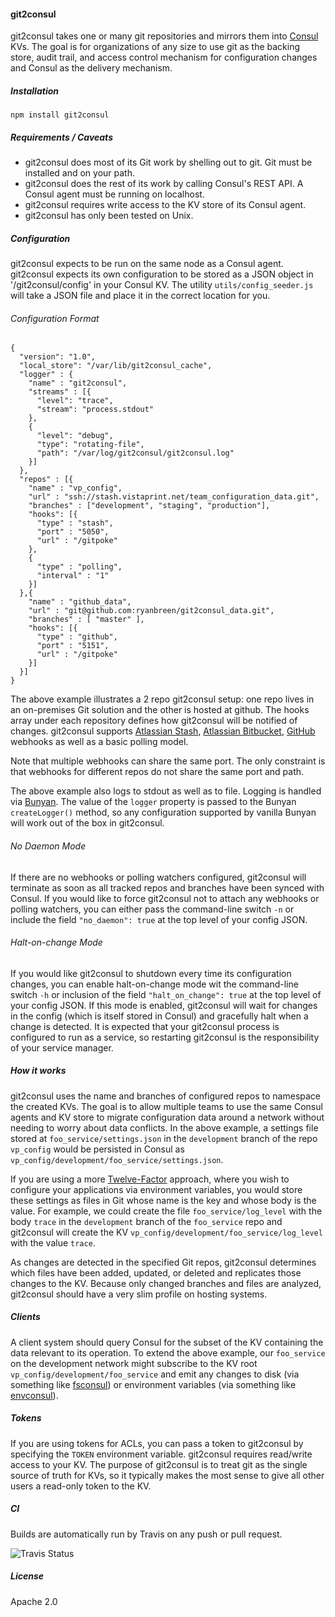#### git2consul

git2consul takes one or many git repositories and mirrors them into [Consul](http://www.consul.io/) KVs.  The goal is for organizations of any size to use git as the backing store, audit trail, and access control mechanism for configuration changes and Consul as the delivery mechanism.

##### Installation

`npm install git2consul`

##### Requirements / Caveats

* git2consul does most of its Git work by shelling out to git.  Git must be installed and on your path.
* git2consul does the rest of its work by calling Consul's REST API.  A Consul agent must be running on localhost.
* git2consul requires write access to the KV store of its Consul agent.
* git2consul has only been tested on Unix.

##### Configuration

git2consul expects to be run on the same node as a Consul agent.  git2consul expects its own configuration to be stored as a JSON object in '/git2consul/config' in your Consul KV.  The utility `utils/config_seeder.js` will take a JSON file and place it in the correct location for you.

###### Configuration Format

    {
      "version": "1.0",
      "local_store": "/var/lib/git2consul_cache",
      "logger" : {
        "name" : "git2consul",
        "streams" : [{
          "level": "trace",
          "stream": "process.stdout"
        },
        {
          "level": "debug",
          "type": "rotating-file",
          "path": "/var/log/git2consul/git2consul.log"
        }]
      },
      "repos" : [{
        "name" : "vp_config",
        "url" : "ssh://stash.vistaprint.net/team_configuration_data.git",
        "branches" : ["development", "staging", "production"],
        "hooks": [{
          "type" : "stash",
          "port" : "5050",
          "url" : "/gitpoke"
        },
        {
          "type" : "polling",
          "interval" : "1"
        }]
      },{
        "name" : "github_data",
        "url" : "git@github.com:ryanbreen/git2consul_data.git",
        "branches" : [ "master" ],
        "hooks": [{
          "type" : "github",
          "port" : "5151",
          "url" : "/gitpoke"
        }]
      }]
    }

The above example illustrates a 2 repo git2consul setup: one repo lives in an on-premises Git solution and the other is hosted at github.  The hooks array under each repository defines how git2consul will be notified of changes.  git2consul supports [Atlassian Stash](https://confluence.atlassian.com/display/STASH/POST+service+webhook+for+Stash), [Atlassian Bitbucket](https://confluence.atlassian.com/display/BITBUCKET/POST+hook+management), [GitHub](https://developer.github.com/v3/repos/hooks/) webhooks as well as a basic polling model.

Note that multiple webhooks can share the same port.  The only constraint is that webhooks for different repos do not share the same port and path.

The above example also logs to stdout as well as to file.  Logging is handled via [Bunyan](https://github.com/trentm/node-bunyan).  The value of the `logger` property is passed to the Bunyan `createLogger()` method, so any configuration supported by vanilla Bunyan will work out of the box in git2consul.

###### No Daemon Mode

If there are no webhooks or polling watchers configured, git2consul will terminate as soon as all tracked repos and branches have been synced with Consul.  If you would like to force git2consul not to attach any webhooks or polling watchers, you can either pass the command-line switch `-n` or include the field `"no_daemon": true` at the top level of your config JSON.

###### Halt-on-change Mode

If you would like git2consul to shutdown every time its configuration changes, you can enable halt-on-change mode wit the command-line switch `-h` or inclusion of the field `"halt_on_change": true` at the top level of your config JSON.  If this mode is enabled, git2consul will wait for changes in the config (which is itself stored in Consul) and gracefully halt when a change is detected.  It is expected that your git2consul process is configured to run as a service, so restarting git2consul is the responsibility of your service manager.

##### How it works

git2consul uses the name and branches of configured repos to namespace the created KVs.  The goal is to allow multiple teams to use the same Consul agents and KV store to migrate configuration data around a network without needing to worry about data conflicts.  In the above example, a settings file stored at `foo_service/settings.json` in the `development` branch of the repo `vp_config` would be persisted in Consul as `vp_config/development/foo_service/settings.json`.

If you are using a more [Twelve-Factor](http://12factor.net/) approach, where you wish to configure your applications via environment variables, you would store these settings as files in Git whose name is the key and whose body is the value.  For example, we could create the file `foo_service/log_level` with the body `trace` in the `development` branch of the `foo_service` repo and git2consul will create the KV `vp_config/development/foo_service/log_level` with the value `trace`.

As changes are detected in the specified Git repos, git2consul determines which files have been added, updated, or deleted and replicates those changes to the KV.  Because only changed branches and files are analyzed, git2consul should have a very slim profile on hosting systems.

##### Clients

A client system should query Consul for the subset of the KV containing the data relevant to its operation.  To extend the above example, our `foo_service` on the development network might subscribe to the KV root `vp_config/development/foo_service` and emit any changes to disk (via something like [fsconsul](https://github.com/ryanbreen/fsconsul)) or environment variables (via something like [envconsul](https://github.com/hashicorp/envconsul)).

##### Tokens

If you are using tokens for ACLs, you can pass a token to git2consul by specifying the `TOKEN` environment variable.  git2consul requires read/write access to your KV.  The purpose of git2consul is to treat git as the single source of truth for KVs, so it typically makes the most sense to give all other users a read-only token to the KV.

##### CI

Builds are automatically run by Travis on any push or pull request.

![Travis Status](https://travis-ci.org/ryanbreen/git2consul.svg?branch=master)

##### License

Apache 2.0
